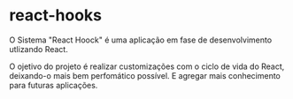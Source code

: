 # react-hooks

O Sistema "React Hoock" é uma aplicação em fase de desenvolvimento utlizando React.

O ojetivo do projeto é realizar customizações com o ciclo de vida do React, deixando-o mais bem perfomático possível.
E agregar mais conhecimento para futuras aplicações.

